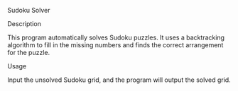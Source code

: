 Sudoku Solver

Description

This program automatically solves Sudoku puzzles. It uses a backtracking algorithm to fill in the missing numbers and finds the correct arrangement for the puzzle.

Usage

Input the unsolved Sudoku grid, and the program will output the solved grid.
